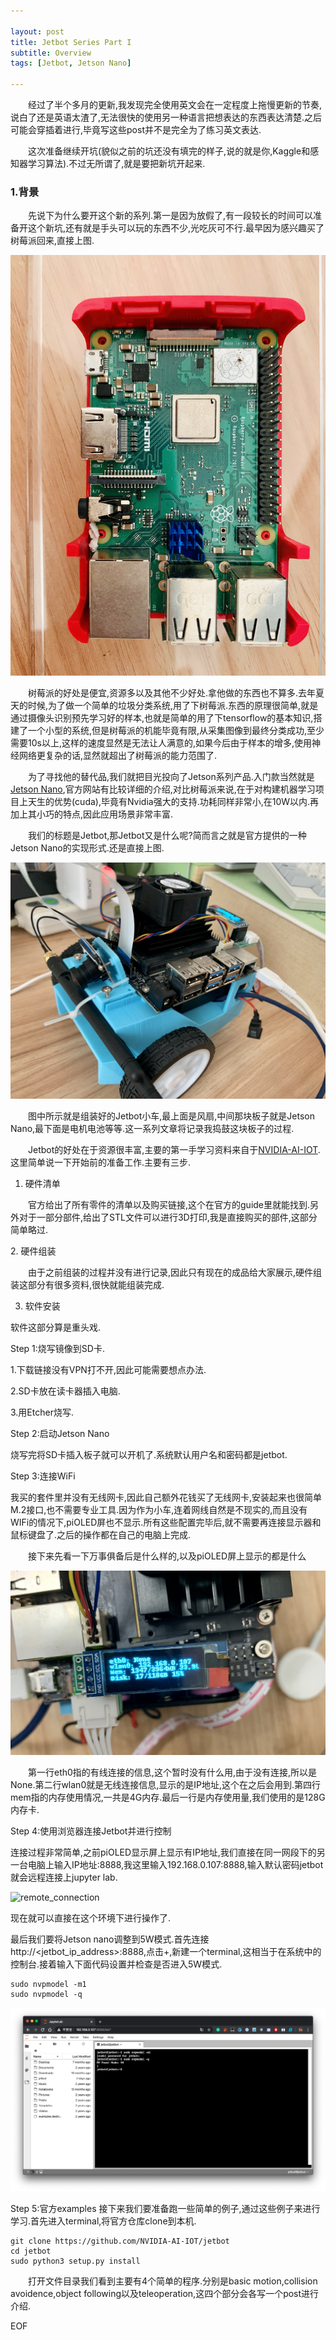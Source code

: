 ```yaml
---

layout: post
title: Jetbot Series Part I
subtitle: Overview
tags: [Jetbot, Jetson Nano]

---
```


<p style="text-indent:2em">经过了半个多月的更新,我发现完全使用英文会在一定程度上拖慢更新的节奏,说白了还是英语太渣了,无法很快的使用另一种语言把想表达的东西表达清楚.之后可能会穿插着进行,毕竟写这些post并不是完全为了练习英文表达.</p>
<p style="text-indent:2em">这次准备继续开坑(貌似之前的坑还没有填完的样子,说的就是你,Kaggle和感知器学习算法).不过无所谓了,就是要把新坑开起来.</p>

### 1.背景
<p style="text-indent:2em">先说下为什么要开这个新的系列.第一是因为放假了,有一段较长的时间可以准备开这个新坑,还有就是手头可以玩的东西不少,光吃灰可不行.最早因为感兴趣买了树莓派回来,直接上图.</p>

![imge here](/img/Raspberry.jpg)

<p style="text-indent:2em">树莓派的好处是便宜,资源多以及其他不少好处.拿他做的东西也不算多.去年夏天的时候,为了做一个简单的垃圾分类系统,用了下树莓派.东西的原理很简单,就是通过摄像头识别预先学习好的样本,也就是简单的用了下tensorflow的基本知识,搭建了一个小型的系统,但是树莓派的机能毕竟有限,从采集图像到最终分类成功,至少需要10s以上,这样的速度显然是无法让人满意的,如果今后由于样本的增多,使用神经网络更复杂的话,显然就超出了树莓派的能力范围了.</p>
<p style="text-indent:2em">为了寻找他的替代品,我们就把目光投向了Jetson系列产品.入门款当然就是<a href="https://www.nvidia.cn/autonomous-machines/embedded-systems/jetson-nano/">Jetson Nano</a>,官方网站有比较详细的介绍,对比树莓派来说,在于对构建机器学习项目上天生的优势(cuda),毕竟有Nvidia强大的支持.功耗同样非常小,在10W以内.再加上其小巧的特点,因此应用场景非常丰富.</p>
<p style="text-indent:2em">我们的标题是Jetbot,那Jetbot又是什么呢?简而言之就是官方提供的一种Jetson Nano的实现形式.还是直接上图.</p>

![imge here](/img/jetbot.jpg)

<p style="text-indent:2em">图中所示就是组装好的Jetbot小车,最上面是风扇,中间那块板子就是Jetson Nano,最下面是电机电池等等.这一系列文章将记录我捣鼓这块板子的过程.</p>

<p style="text-indent:2em">Jetbot的好处在于资源很丰富,主要的第一手学习资料来自于<a href="https://github.com/NVIDIA-AI-IOT/jetbot">NVIDIA-AI-IOT</a>.这里简单说一下开始前的准备工作.主要有三步.</p>

1. 硬件清单

<p style="text-indent:2em">官方给出了所有零件的清单以及购买链接,这个在官方的guide里就能找到.另外对于一部分部件,给出了STL文件可以进行3D打印,我是直接购买的部件,这部分简单略过.</p>
2. 硬件组装

<p style="text-indent:2em">由于之前组装的过程并没有进行记录,因此只有现在的成品给大家展示,硬件组装这部分有很多资料,很快就能组装完成.</p>

3. 软件安装

软件这部分算是重头戏.

Step 1:烧写镜像到SD卡.

1.下载链接没有VPN打不开,因此可能需要想点办法.

2.SD卡放在读卡器插入电脑.

3.用Etcher烧写.

Step 2:启动Jetson Nano

烧写完将SD卡插入板子就可以开机了.系统默认用户名和密码都是jetbot.

Step 3:连接WiFi

我买的套件里并没有无线网卡,因此自己额外花钱买了无线网卡,安装起来也很简单M.2接口,也不需要专业工具.因为作为小车,连着网线自然是不现实的,而且没有WIFi的情况下,piOLED屏也不显示.所有这些配置完毕后,就不需要再连接显示器和鼠标键盘了.之后的操作都在自己的电脑上完成.

<p style="text-indent:2em">接下来先看一下万事俱备后是什么样的,以及piOLED屏上显示的都是什么</p>

![imge here](/img/jetbot_led.jpg)

<p style="text-indent:2em">第一行eth0指的有线连接的信息,这个暂时没有什么用,由于没有连接,所以是None.第二行wlan0就是无线连接信息,显示的是IP地址,这个在之后会用到.第四行mem指的内存使用情况,一共是4G内存.最后一行是内存使用量,我们使用的是128G内存卡.</p>

Step 4:使用浏览器连接Jetbot并进行控制

连接过程非常简单,之前piOLED显示屏上显示有IP地址,我们直接在同一网段下的另一台电脑上输入IP地址:8888,我这里输入192.168.0.107:8888,输入默认密码jetbot就会远程连接上jupyter lab.

![remote_connection](remote_connection.png)

现在就可以直接在这个环境下进行操作了.

最后我们要将Jetson nano调整到5W模式.首先连接http://<jetbot_ip_address>:8888,点击+,新建一个terminal,这相当于在系统中的控制台.接着输入下面代码设置并检查是否进入5W模式.

```
sudo nvpmodel -m1
sudo nvpmodel -q
```
![](/img/5W_model.png)

Step 5:官方examples
接下来我们要准备跑一些简单的例子,通过这些例子来进行学习.首先进入terminal,将官方仓库clone到本机.

```
git clone https://github.com/NVIDIA-AI-IOT/jetbot
cd jetbot
sudo python3 setup.py install
```
<p style="text-indent:2em">打开文件目录我们看到主要有4个简单的程序.分别是basic motion,collision avoidence,object following以及teleoperation,这四个部分会各写一个post进行介绍.</p>

EOF


